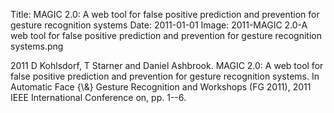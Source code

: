 Title: MAGIC 2.0: A web tool for false positive prediction and prevention for gesture recognition systems
Date: 2011-01-01
Image: 2011-MAGIC 2.0-A web tool for false positive prediction and prevention for gesture recognition systems.png

<div class="publicationitem">
	<div class="publication">
		<span class="year">2011</span>
		<span class="authors">D Kohlsdorf, T Starner and Daniel Ashbrook</span>.
		<span class="title">MAGIC 2.0: A web tool for false positive prediction and prevention for gesture recognition systems</span>.
		In <span class="pubvenue"><span class="booktitle">Automatic Face {\&} Gesture Recognition and Workshops (FG 2011), 2011 IEEE International Conference on,</span>
		<span class="pagenums">pp. 1--6</span></span>.
		<a href="/publications/2011-MAGIC 2.0-A web tool for false positive prediction and prevention for gesture recognition systems.pdf"><span class="fa fa-file-pdf-o"></span></a>
	</div>
</div>
